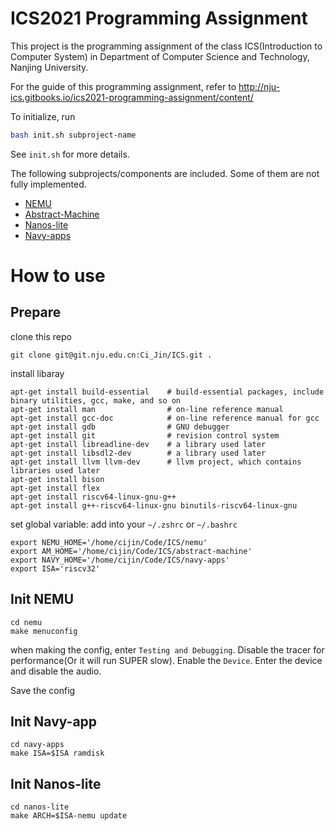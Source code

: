 # ICS2021 Programming Assignment

This project is the programming assignment of the class ICS(Introduction to Computer System)
in Department of Computer Science and Technology, Nanjing University.

For the guide of this programming assignment,
refer to http://nju-ics.gitbooks.io/ics2021-programming-assignment/content/

To initialize, run
```bash
bash init.sh subproject-name
```
See `init.sh` for more details.

The following subprojects/components are included. Some of them are not fully implemented.
* [NEMU](https://github.com/NJU-ProjectN/nemu)
* [Abstract-Machine](https://github.com/NJU-ProjectN/abstract-machine)
* [Nanos-lite](https://github.com/NJU-ProjectN/nanos-lite)
* [Navy-apps](https://github.com/NJU-ProjectN/navy-apps)

# How to use

## Prepare
clone this repo
```
git clone git@git.nju.edu.cn:Ci_Jin/ICS.git .
```

install libaray
```
apt-get install build-essential    # build-essential packages, include binary utilities, gcc, make, and so on
apt-get install man                # on-line reference manual
apt-get install gcc-doc            # on-line reference manual for gcc
apt-get install gdb                # GNU debugger
apt-get install git                # revision control system
apt-get install libreadline-dev    # a library used later
apt-get install libsdl2-dev        # a library used later
apt-get install llvm llvm-dev      # llvm project, which contains libraries used later
apt-get install bison
apt-get install flex
apt-get install riscv64-linux-gnu-g++
apt-get install g++-riscv64-linux-gnu binutils-riscv64-linux-gnu
```

set global variable: add into your `~/.zshrc` or `~/.bashrc`
```
export NEMU_HOME='/home/cijin/Code/ICS/nemu'
export AM_HOME='/home/cijin/Code/ICS/abstract-machine'
export NAVY_HOME='/home/cijin/Code/ICS/navy-apps'
export ISA='riscv32'
```



## Init NEMU
```
cd nemu
make menuconfig
```
when making the config, enter `Testing and Debugging`. Disable the tracer for performance(Or it will run SUPER slow). Enable the `Device`. Enter the device and disable the audio.

Save the config

## Init Navy-app
```
cd navy-apps
make ISA=$ISA ramdisk
```

## Init Nanos-lite
```
cd nanos-lite
make ARCH=$ISA-nemu update
```
